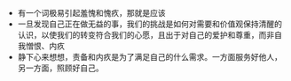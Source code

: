 - 有一个词极易引起羞愧和愧疚，那就是应该
- 一旦发现自己正在做无益的事，我们的挑战是如何对需要和价值观保持清醒的认识，以使我们的转变符合我们的心愿，且出于对自己的爱护和尊重，而非自我憎恨、内疚
- 静下心来想想，责备和内疚是为了满足自己的什么需求。一方面服务好他人，另一方面，照顾好自己。